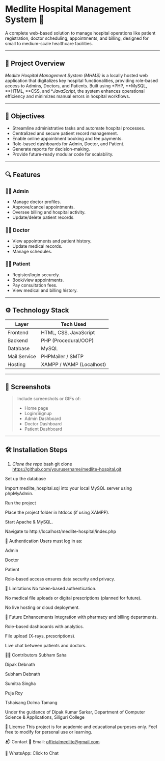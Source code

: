 # Medlite Hospital Management System 🏥

A complete web-based solution to manage hospital operations like patient registration, doctor scheduling, appointments, and billing, designed for small to medium-scale healthcare facilities.

---

## 🧠 Project Overview

*Medlite Hospital Management System (MHMS)* is a locally hosted web application that digitalizes key hospital functionalities, providing role-based access to Admins, Doctors, and Patients. Built using *PHP, **MySQL, **HTML, **CSS, and **JavaScript*, the system enhances operational efficiency and minimizes manual errors in hospital workflows.

---

## 🎯 Objectives

- Streamline administrative tasks and automate hospital processes.
- Centralized and secure patient record management.
- Enable online appointment booking and fee payments.
- Role-based dashboards for Admin, Doctor, and Patient.
- Generate reports for decision-making.
- Provide future-ready modular code for scalability.

---

## 🔍 Features

### 👨‍⚕ Admin
- Manage doctor profiles.
- Approve/cancel appointments.
- Oversee billing and hospital activity.
- Update/delete patient records.

### 🧑‍⚕ Doctor
- View appointments and patient history.
- Update medical records.
- Manage schedules.

### 🧑‍💻 Patient
- Register/login securely.
- Book/view appointments.
- Pay consultation fees.
- View medical and billing history.

---

## ⚙ Technology Stack

| Layer         | Tech Used         |
|--------------|-------------------|
| Frontend     | HTML, CSS, JavaScript |
| Backend      | PHP (Procedural/OOP) |
| Database     | MySQL             |
| Mail Service | PHPMailer / SMTP  |
| Hosting      | XAMPP / WAMP (Localhost) |

---

## 📸 Screenshots

> Include screenshots or GIFs of:
> - Home page
> - Login/Signup
> - Admin Dashboard
> - Doctor Dashboard
> - Patient Dashboard

---

## 🛠 Installation Steps

1. *Clone the repo*
   bash
   git clone https://github.com/yourusername/medlite-hospital.git

Set up the database

Import medlite_hospital.sql into your local MySQL server using phpMyAdmin.

Run the project

Place the project folder in htdocs (if using XAMPP).

Start Apache & MySQL.

Navigate to http://localhost/medlite-hospital/index.php

🔐 Authentication
Users must log in as:

Admin

Doctor

Patient

Role-based access ensures data security and privacy.

🚫 Limitations
No token-based authentication.

No medical file uploads or digital prescriptions (planned for future).

No live hosting or cloud deployment.

🧩 Future Enhancements
Integration with pharmacy and billing departments.

Role-based dashboards with analytics.

File upload (X-rays, prescriptions).

Live chat between patients and doctors.

👨‍💻 Contributors
Subham Saha

Dipak Debnath

Subham Debnath

Sumitra Singha

Puja Roy

Tshaisang Dolma Tamang

Under the guidance of Dipak Kumar Sarkar, Department of Computer Science & Applications, Siliguri College

📄 License
This project is for academic and educational purposes only. Feel free to modify for personal use or learning.

📬 Contact
📧 Email: officialmedlite@gmail.com

📱 WhatsApp: Click to Chat
